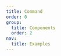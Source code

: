 ```yaml
---
title: Command
order: 0
group:
  title: Components
  order: 2
nav:
  title: Examples
---
```


<code src="../../../examples/components/command" compact background="#f6f7f9"/>